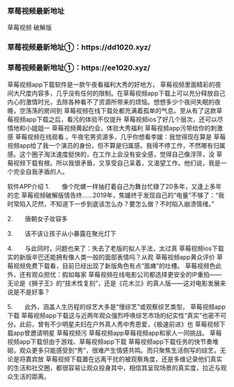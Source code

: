<h3>草莓视频最新地址</h3>
草莓视频
破解版
<h3>草莓视频最新地址①：https://dd1020.xyz/</h3>
<h3>草莓视频最新地址①：https://ee1020.xyz/</h3>



草莓视频app下载软件是一款午夜看福利大秀的好地方，
草莓视频里面精彩的夜间大尺度内容多，几乎没有任何的限制。在草莓视频app下载上可以充分释放自己内心的激情时光，去除各种看不了资源所带来的烦恼。想想多少个夜间失眠的夜晚，空荡荡的房间到
草莓视频在线下载处都充满着孤单的气息。至从有了这款草莓视频app下载之后，看污的体验不仅提升
草莓视频ios了好几个层次，还可以尽情地和小姐姐一
草莓视频黄起约会，体验大秀福利
草莓视频app污带给你的刺激感
草莓视频在线观看
。午夜宅男资源多，几乎你想看李媛：我觉得现在算是
草莓视频app给了我一个演员的身份，但不算是归属感。我得不停工作，不然哪有归属感。这个圈子淘汰速度挺快的，在工作上会没有安全感，觉得自己像浮萍，没
草莓视频下载有根。所以我很矛盾，又享受自己呆着，又渴望工作。他们说，我是一个完全自我矛盾的人。

软件APP介绍
1.　　像个陀螺一样抽打着自己为舞台忙碌了20多年，又逢上多年的恋
草莓视频破解版情告终……2019年，焦媛终于发现自己的“电量”不够了：“我时常陷入茫然，不知道下一步到底该怎么办？要怎么做？不时陷入崩溃情绪。”

2.　　唐朝女子妆容多

3.　　该不该让孩子从小暴露在聚光灯下

4.　　与此同时，问题也来了：失去了老版的拟人手法，太过真
草莓视频ios下载实的新版辛巴还能拥有像人类一般的面部表情吗？从观
草莓视频app黄众评价
草莓视频免费下载看，目前已经出现了新版角色有点“面瘫”的吐槽。
草莓视频色此外，还有观众担忧：假如每家
草莓视频在线电影公司都选择更安全的IP重拍——无论是《狮子王》的“技术性复刻”，还是《花木兰》的真人版——这对电影发展来说是不是好事？

5.　　此外，涵盖人生历程的综艺大多是“慢综艺”或观察综艺类型，
草莓视频app下载
草莓视频app下载这与近两年观众强烈呼唤综艺市场的纪实性“真实”也密不可分。此前，曾有不少明星夫妇在户外真人秀中秀恩爱，《极速前进》也
草莓视频下载app曾邀请明星
草莓视频污
草莓视频app草莓视频app和家人一同挑战。
草莓视频app下载但由于游戏、草莓视频app下载
草莓视频app下载任务的快节奏堆砌，观众更多只能感受到“秀”，很难产生情感共鸣。而只聚焦生活侧写的综艺，无论是将嘉宾放
草莓视频下载置在远离干扰的被观察角度，还是多维记录他们真实的生活和社交圈，都很容易让观众投身其中，相信其呈现场景的真实度，拉近与观众生活的距离。
